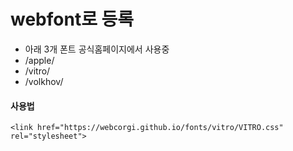 # webfont로 등록

- 아래 3개 폰트 공식홈페이지에서 사용중
- /apple/
- /vitro/
- /volkhov/

#### 사용법

```
<link href="https://webcorgi.github.io/fonts/vitro/VITRO.css" rel="stylesheet">
```
